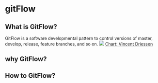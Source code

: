 
# gitFlow

## What is GitFlow?
GitFlow is a software developmental pattern to control versions of master, develop, release, feature branches, and so on.
![](https://nvie.com/img/git-model@2x.png)
[Chart: Vincent Driessen](https://nvie.com/posts/a-successful-git-branching-model/)

## why GitFlow?

## How to GitFlow?

